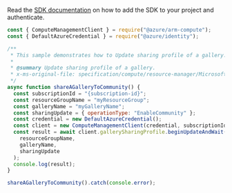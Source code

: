 Read the [SDK documentation](https://github.com/Azure/azure-sdk-for-js/blob/%40azure%2Farm-compute_19.0.0/sdk/compute/arm-compute/README.md) on how to add the SDK to your project and authenticate.

```javascript
const { ComputeManagementClient } = require("@azure/arm-compute");
const { DefaultAzureCredential } = require("@azure/identity");

/**
 * This sample demonstrates how to Update sharing profile of a gallery.
 *
 * @summary Update sharing profile of a gallery.
 * x-ms-original-file: specification/compute/resource-manager/Microsoft.Compute/stable/2022-01-03/GalleryRP/examples/galleryExamples/Gallery_EnableCommunityGallery.json
 */
async function shareAGalleryToCommunity() {
  const subscriptionId = "{subscription-id}";
  const resourceGroupName = "myResourceGroup";
  const galleryName = "myGalleryName";
  const sharingUpdate = { operationType: "EnableCommunity" };
  const credential = new DefaultAzureCredential();
  const client = new ComputeManagementClient(credential, subscriptionId);
  const result = await client.gallerySharingProfile.beginUpdateAndWait(
    resourceGroupName,
    galleryName,
    sharingUpdate
  );
  console.log(result);
}

shareAGalleryToCommunity().catch(console.error);
```
